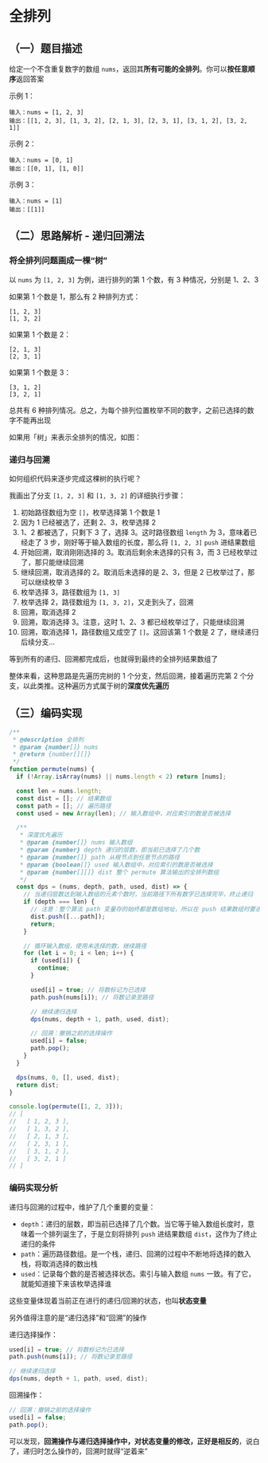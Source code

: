 # 全排列

## （一）题目描述

给定一个不含重复数字的数组 `nums`，返回其**所有可能的全排列**。你可以**按任意顺序**返回答案

示例 1：

```
输入：nums = [1, 2, 3]
输出：[[1, 2, 3], [1, 3, 2], [2, 1, 3], [2, 3, 1], [3, 1, 2], [3, 2, 1]]
```

示例 2：

```
输入：nums = [0, 1]
输出：[[0, 1], [1, 0]]
```

示例 3：

```
输入：nums = [1]
输出：[[1]]
```

## （二）思路解析 - 递归回溯法

### 将全排列问题画成一棵“树”

以 `nums` 为 `[1, 2, 3]` 为例，进行排列的第 1 个数，有 3 种情况，分别是 1、2、3

如果第 1 个数是 1，那么有 2 种排列方式：

```
[1, 2, 3]
[1, 3, 2]
```

如果第 1 个数是 2：

```
[2, 1, 3]
[2, 3, 1]
```
如果第 1 个数是 3：

```
[3, 1, 2]
[3, 2, 1]
```

总共有 6 种排列情况。总之，为每个排列位置枚举不同的数字，之前已选择的数字不能再出现

如果用「树」来表示全排列的情况，如图：


### 递归与回溯

如何组织代码来逐步完成这棵树的执行呢？

我画出了分支 `[1, 2, 3]` 和 `[1, 3, 2]` 的详细执行步骤：

1. 初始路径数组为空 `[]`，枚举选择第 1 个数是 1
2. 因为 1 已经被选了，还剩 2、3，枚举选择 2
3. 1、2 都被选了，只剩下 3 了，选择 3。这时路径数组 `length` 为 3，意味着已经走了 3 步，刚好等于输入数组的长度，那么将 `[1, 2, 3]` `push` 进结果数组
4. 开始回溯，取消刚刚选择的 3。取消后剩余未选择的只有 3，而 3 已经枚举过了，那只能继续回溯
5. 继续回溯，取消选择的 2。取消后未选择的是 2、3，但是 2 已枚举过了，那可以继续枚举 3
6. 枚举选择 3，路径数组为 `[1, 3]`
7. 枚举选择 2，路径数组为 `[1, 3, 2]`，又走到头了，回溯
8. 回溯，取消选择 2
9. 回溯，取消选择 3。注意，这时 1、2、3 都已经枚举过了，只能继续回溯
10. 回溯，取消选择 1，路径数组又成空了 `[]`。这回该第 1 个数是 2 了，继续递归后续分支...

等到所有的递归、回溯都完成后，也就得到最终的全排列结果数组了

整体来看，这种思路是先遍历完树的 1 个分支，然后回溯，接着遍历完第 2 个分支，以此类推。这种遍历方式属于树的**深度优先遍历**

## （三）编码实现

```js
/**
 * @description 全排列
 * @param {number[]} nums
 * @return {number[][]}
 */
function permute(nums) {
  if (!Array.isArray(nums) || nums.length < 2) return [nums];

  const len = nums.length;
  const dist = []; // 结果数组
  const path = []; // 遍历路径
  const used = new Array(len); // 输入数组中，对应索引的数是否被选择

  /**
   * 深度优先遍历
   * @param {number[]} nums 输入数组
   * @param {number} depth 递归的层数，即当前已选择了几个数
   * @param {number[]} path 从根节点到任意节点的路径
   * @param {boolean[]} used 输入数组中，对应索引的数是否被选择
   * @param {number[][]} dist 整个 permute 算法输出的全排列数组
   */
  const dps = (nums, depth, path, used, dist) => {
    // 当递归层数达到输入数组的元素个数时，当前路径下所有数字已选择完毕，终止递归
    if (depth === len) {
      // 注意：整个算法 path 变量存的始终都是数组地址，所以在 push 结果数组时要进行拷贝
      dist.push([...path]);
      return;
    }

    // 循环输入数组，使用未选择的数，继续路径
    for (let i = 0; i < len; i++) {
      if (used[i]) {
        continue;
      }

      used[i] = true; // 将数标记为已选择
      path.push(nums[i]); // 将数记录至路径

      // 继续递归选择
      dps(nums, depth + 1, path, used, dist);

      // 回溯：撤销之前的选择操作
      used[i] = false;
      path.pop();
    }
  }

  dps(nums, 0, [], used, dist);
  return dist;
}

console.log(permute([1, 2, 3]));
// [
//   [ 1, 2, 3 ],
//   [ 1, 3, 2 ],
//   [ 2, 1, 3 ],
//   [ 2, 3, 1 ],
//   [ 3, 1, 2 ],
//   [ 3, 2, 1 ]
// ]
```

### 编码实现分析

递归与回溯的过程中，维护了几个重要的变量：

* `depth`：递归的层数，即当前已选择了几个数。当它等于输入数组长度时，意味着一个排列诞生了，于是立刻将排列 `push` 进结果数组 `dist`，这作为了终止递归的条件
* `path`：遍历路径数组。是一个栈，递归、回溯的过程中不断地将选择的数入栈，将取消选择的数出栈
* `used`：记录每个数的是否被选择状态。索引与输入数组 `nums` 一致。有了它，就能知道接下来该枚举选择谁

这些变量体现着当前正在进行的递归/回溯的状态，也叫**状态变量**

另外值得注意的是“递归选择”和“回溯”的操作

递归选择操作：

```js
used[i] = true; // 将数标记为已选择
path.push(nums[i]); // 将数记录至路径

// 继续递归选择
dps(nums, depth + 1, path, used, dist);
```

回溯操作：

```js
// 回溯：撤销之前的选择操作
used[i] = false;
path.pop();
```

可以发现，**回溯操作与递归选择操作中，对状态变量的修改，正好是相反的**，说白了，递归时怎么操作的，回溯时就得“逆着来”
